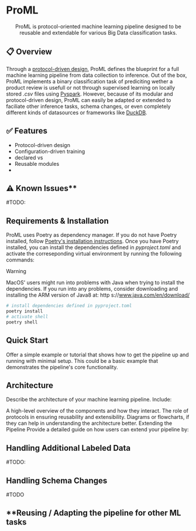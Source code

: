 
# ProML

<p align="center">
  ProML is protocol-oriented machine learning pipeline designed to be reusable and extendable for various Big Data classification tasks. 
</p>

## 📋 **Overview**
Through a [protocol-driven design](https://scotteg.github.io/protocol-oriented-programming), ProML defines the blueprint for a full machine learning pipeline from data collection to inference. Out of the box, ProML implements a binary classification task of prediciting wether a product review is usefull or not through supervised learning on locally stored *.csv* files using [Pyspark](https://spark.apache.org/docs/latest/api/python/index.html). However, because of its modular and protocol-driven design, ProML can easily be adapted or extended to faciliate other inference tasks, schema changes, or even completely different kinds of datasources or frameworks like [DuckDB](https://duckdb.org).

## ✅ **Features**
- Protocol-driven design
- Configuration-driven training
- declared vs 
- Reusable modules
- 

## ⚠️ Known Issues**
#TODO:


## **Requirements & Installation**
ProML uses Poetry as dependency manager. If you do not have Poetry installed, follow [Poetry's installation instructions](https://python-poetry.org/docs/). Once you have Poetry installed, you can install the dependencies defined in *pyproject.toml* and activate the correseponding virtual environment by running the following commands:

> [!WARNING]
> MacOS' users might run into problems with Java when trying to install the dependencies. If you run into any problems, consider downloading and installing the ARM version of Java8 at: http
s://www.java.com/en/download/

```bash
# install dependencies defined in pyproject.toml
poetry install
# activate shell
poetry shell
```


## **Quick Start**
Offer a simple example or tutorial that shows how to get the pipeline up and running with minimal setup. This could be a basic example that demonstrates the pipeline's core functionality.

## **Architecture**
Describe the architecture of your machine learning pipeline. Include:

A high-level overview of the components and how they interact.
The role of protocols in ensuring reusability and extensibility.
Diagrams or flowcharts, if they can help in understanding the architecture better.
Extending the Pipeline
Provide a detailed guide on how users can extend your pipeline by:

## Handling Additional Labeled Data
#TODO: 

## **Handling Schema Changes**
#TODO

## **Reusing / Adapting the pipeline for other ML tasks

<!-- Implementing new protocols for additional functionalities.
Adding new components or models to the pipeline.
Modifying existing components to suit specific needs.
Contributing
Encourage contributions and outline how others can contribute to your project. Include:

Guidelines for submitting issues or bugs.
Instructions for proposing enhancements or new features.
The process for submitting pull requests.
License
Specify the license under which your pipeline is released, ensuring users understand how they can use or modify it. -->

<!-- ## Contact
Offer ways for users to get in touch with you for further questions or collaborations. This could include email, a project mailing list, or links to project forums. -->